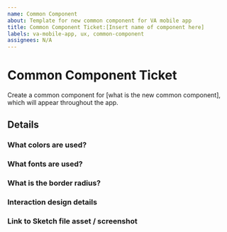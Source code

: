 ```yaml
---
name: Common Component
about: Template for new common component for VA mobile app
title: Common Component Ticket:[Insert name of component here]
labels: va-mobile-app, ux, common-component
assignees: N/A
---
```

# Common Component Ticket
<!-- Goal of these tickets: Add new common components to the VA mobile app design system. -->
Create a common component for [what is the new common component], which will appear throughout the app.

## Details
### What colors are used?

### What fonts are used?

### What is the border radius?

### Interaction design details

### Link to Sketch file asset / screenshot
